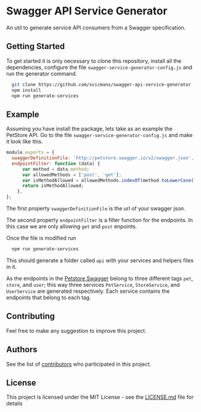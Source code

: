 # Swagger API Service Generator

An util to generate service API consumers from a Swagger specification.

## Getting Started

To get started it is only necessary to clone this repository, install all the dependencies, configure the file `swagger-service-generator-config.js` and 
run the generator command.

```bash
  git clone https://github.com/xvicmanx/swagger-api-service-generator
  npm install
  npm run generate-services
```


## Example

Assuming you have install the package, lets take as an example the PetStore API.
Go to the file
`swagger-service-generator-config.js`
and make it look like this.

 

```js
module.exports = {
  swaggerDefinitionFile: 'http://petstore.swagger.io/v2/swagger.json',
  endpointFilter: function (data) {
      var method = data.method;
      var allowedMethods = ['post', 'get'];
      var isMethodAllowed = allowedMethods.indexOf(method.toLowerCase()) >= 0;
      return isMethodAllowed;
    },
};

```

The first property `swaggerDefinitionFile` is the url of your swagger json.

The second property `endpointFilter` is a filter function for the endpoints. In this case we are only allowing `get` and `post` enpoints.

Once the file is modified run

```bash
  npm run generate-services
```
This should generate a folder called `api` with your services and helpers files in it.

As the endpoints in the [Petstore Swagger](http://petstore.swagger.io/v2/swagger.json) belong to three different tags `pet`, `store`, and `user`; this way three services `PetService`, `StoreService`, and `UserService` are generated respectively. Each service contains the endpoints that belong to each tag.


<!-- ## Deployment

Add additional notes about how to deploy this on a live system -->

## Contributing

Feel free to make any suggestion to improve this project.


## Authors

See the list of [contributors](https://github.com/xvicmanx/swagger-api-service-generator/graphs/contributors) who participated in this project.

## License

This project is licensed under the MIT License - see the [LICENSE.md](LICENSE.md) file for details
